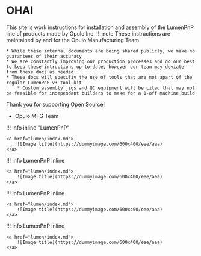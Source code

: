 # OHAI
This site is work instructions for installation and assembly of the LumenPnP line of products made by Opulo Inc.
!!! note
	These instructions are maintained by and for the Opulo Manufacturing Team
		
	* While these internal documents are being shared publicly, we make no guarantees of their accuracy 
	* We are constantly improving our production processes and do our best to keep these intructions up-to-date, however our team may deviate from these docs as needed
	* These docs will specifiy the use of tools that are not apart of the regular LumenPnP v3 tool-kit
		* Custom assembly jigs and QC equipment will be cited that may not be feasible for independant builders to make for a 1-off machine build

Thank you for supporting Open Source!<br>
- Opulo MFG Team

!!! info inline "LumenPnP"

	<a href="lumen/index.md">
		![Image title](https://dummyimage.com/600x400/eee/aaa)
	</a>

!!! info LumenPnP inline 

	<a href="lumen/index.md">
		![Image title](https://dummyimage.com/600x400/eee/aaa)
	</a>

!!! info LumenPnP inline 

	<a href="lumen/index.md">
		![Image title](https://dummyimage.com/600x400/eee/aaa)
	</a>

!!! info LumenPnP inline 

	<a href="lumen/index.md">
		![Image title](https://dummyimage.com/600x400/eee/aaa)
	</a>